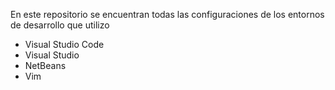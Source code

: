 En este repositorio se encuentran todas las configuraciones de los entornos de desarrollo que utilizo

* Visual Studio Code
* Visual Studio
* NetBeans
* Vim
